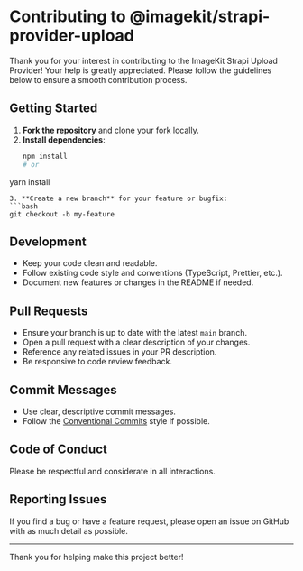 # Contributing to @imagekit/strapi-provider-upload

Thank you for your interest in contributing to the ImageKit Strapi Upload Provider! Your help is greatly appreciated. Please follow the guidelines below to ensure a smooth contribution process.

## Getting Started

1. **Fork the repository** and clone your fork locally.
2. **Install dependencies**:
   ```bash
   npm install
   # or
yarn install
   ```
3. **Create a new branch** for your feature or bugfix:
   ```bash
   git checkout -b my-feature
   ```

## Development
- Keep your code clean and readable.
- Follow existing code style and conventions (TypeScript, Prettier, etc.).
- Document new features or changes in the README if needed.

## Pull Requests
- Ensure your branch is up to date with the latest `main` branch.
- Open a pull request with a clear description of your changes.
- Reference any related issues in your PR description.
- Be responsive to code review feedback.

## Commit Messages
- Use clear, descriptive commit messages.
- Follow the [Conventional Commits](https://www.conventionalcommits.org/) style if possible.

## Code of Conduct
Please be respectful and considerate in all interactions.

## Reporting Issues
If you find a bug or have a feature request, please open an issue on GitHub with as much detail as possible.

---

Thank you for helping make this project better!
